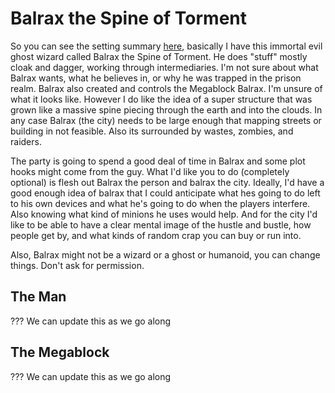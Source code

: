 # Balrax the Spine of Torment

So you can see the setting summary [here](index.md), basically I have this immortal evil ghost wizard called Balrax the Spine of Torment. He does "stuff" mostly cloak and dagger, working through intermediaries. I'm not sure about what Balrax wants, what he believes in, or why he was trapped in the prison realm. Balrax also created and controls the Megablock Balrax. I'm unsure of what it looks like. However I do like the idea of a super structure that was grown like a massive spine piecing through the earth and into the clouds. In any case Balrax (the city) needs to be large enough that mapping streets or building in not feasible. Also its surrounded by wastes, zombies, and raiders.

The party is going to spend a good deal of time in Balrax and some plot hooks might come from the guy. What I'd like you to do (completely optional) is flesh out Balrax the person and balrax the city. Ideally, I'd have a good enough idea of balrax that I could anticipate what hes going to do left to his own devices and what he's going to do when the players interfere. Also knowing what kind of minions he uses would help. And for the city I'd like to be able to have a clear mental image of the hustle and bustle, how people get by, and what kinds of random crap you can buy or run into.

Also, Balrax might not be a wizard or a ghost or humanoid, you can change things. Don't ask for permission.

## The Man

??? We can update this as we go along

## The Megablock

??? We can update this as we go along

